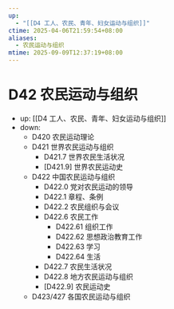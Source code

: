 ```yaml
---
up:
  - "[[D4 工人、农民、青年、妇女运动与组织]]"
ctime: 2025-04-06T21:59:54+08:00
aliases:
  - 农民运动与组织
mtime: 2025-09-09T12:37:19+08:00
---
```


# D42 农民运动与组织

- up: [[D4 工人、农民、青年、妇女运动与组织]]
- down:
	- D420 农民运动理论
	- D421 世界农民运动与组织
		- D421.7 世界农民生活状况
		- [D421.9] 世界农民运动史
	- D422 中国农民运动与组织
		- D422.0 党对农民运动的领导
		- D422.1 章程、条例
		- D422.2 农民组织与会议
		- D422.6 农民工作
			- D422.61 组织工作
			- D422.62 思想政治教育工作
			- D422.63 学习
			- D422.64 生活
		- D422.7 农民生活状况
		- D422.8 地方农民运动与组织
		- [D422.9] 农民运动史
	- D423/427 各国农民运动与组织
